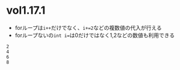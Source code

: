 # vol1.17.1

- forループは`i++`だけでなく、`i+=2`などの複数値の代入が行える
- forループないの`int i=`は0だけではなく1,2などの数値も利用できる

```
2
4
6
8
```